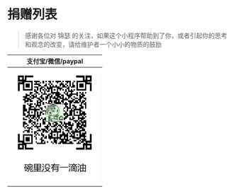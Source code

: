 # 捐赠列表
> 感谢各位对 锦瑟 的关注，如果这个小程序帮助到了你，或者引起你的思考和观念的改变，请给维护者一个小小的物质的鼓励

|                              支付宝/微信/paypal                              |
| :----------------------------------------------------------------------: |
| <img src="https://raw.githubusercontent.com/EasterFan/jinse-document/master/docs/.vuepress/public/donate.png" width="200"/> |
